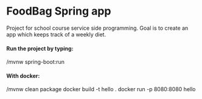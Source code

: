 # FoodBag Spring app

Project for school course service side programming.
Goal is to create an app which keeps track of a weekly diet.

#### Run the project by typing:<br>
/mvnw spring-boot:run


#### With docker:
/mvnw clean package
docker build -t hello .
docker run -p 8080:8080 hello